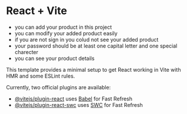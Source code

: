 # React + Vite


* you can add your product in this project
* you can modify your added product easily
* if you are not sign in you colud not see your added product
* your password should be at least one capital letter and one special charecter
* you can see your product details 


This template provides a minimal setup to get React working in Vite with HMR and some ESLint rules.

Currently, two official plugins are available:

- [@vitejs/plugin-react](https://github.com/vitejs/vite-plugin-react/blob/main/packages/plugin-react/README.md) uses [Babel](https://babeljs.io/) for Fast Refresh
- [@vitejs/plugin-react-swc](https://github.com/vitejs/vite-plugin-react-swc) uses [SWC](https://swc.rs/) for Fast Refresh
